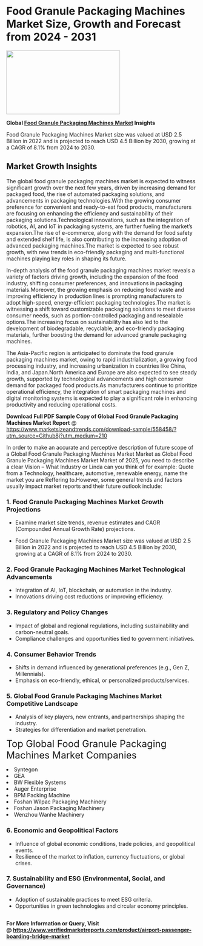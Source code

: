 <H1>Food Granule Packaging Machines Market Size, Growth and Forecast from 2024 - 2031</H1><img class="aligncenter size-medium wp-image-584254" src="https://thirdeyenews.in/wp-content/uploads/2024/09/Global-Market-Research-300x168.jpeg" alt="" width="300" height="168" /><p><strong>Global&nbsp;<a href="https://www.marketsizeandtrends.com/download-sample/558458/?utm_source=Github8j?utm_medium=210">Food Granule Packaging Machines Market</a> Insights</strong></p><p>Food Granule Packaging Machines Market size was valued at USD 2.5 Billion in 2022 and is projected to reach USD 4.5 Billion by 2030, growing at a CAGR of 8.1% from 2024 to 2030.</p><p><h2>Market Growth Insights</h2> <p>The global food granule packaging machines market is expected to witness significant growth over the next few years, driven by increasing demand for packaged food, the rise of automated packaging solutions, and advancements in packaging technologies.With the growing consumer preference for convenient and ready-to-eat food products, manufacturers are focusing on enhancing the efficiency and sustainability of their packaging solutions.Technological innovations, such as the integration of robotics, AI, and IoT in packaging systems, are further fueling the market’s expansion.The rise of e-commerce, along with the demand for food safety and extended shelf life, is also contributing to the increasing adoption of advanced packaging machines.The market is expected to see robust growth, with new trends in eco-friendly packaging and multi-functional machines playing key roles in shaping its future.</p> <p>In-depth analysis of the food granule packaging machines market reveals a variety of factors driving growth, including the expansion of the food industry, shifting consumer preferences, and innovations in packaging materials.Moreover, the growing emphasis on reducing food waste and improving efficiency in production lines is prompting manufacturers to adopt high-speed, energy-efficient packaging technologies.The market is witnessing a shift toward customizable packaging solutions to meet diverse consumer needs, such as portion-controlled packaging and resealable options.The increasing focus on sustainability has also led to the development of biodegradable, recyclable, and eco-friendly packaging materials, further boosting the demand for advanced granule packaging machines.</p> <p>The Asia-Pacific region is anticipated to dominate the food granule packaging machines market, owing to rapid industrialization, a growing food processing industry, and increasing urbanization in countries like China, India, and Japan.North America and Europe are also expected to see steady growth, supported by technological advancements and high consumer demand for packaged food products.As manufacturers continue to prioritize operational efficiency, the integration of smart packaging machines and digital monitoring systems is expected to play a significant role in enhancing productivity and reducing operational costs.</p> <p><span class=""><strong>Download Full PDF Sample Copy of Global Food Granule Packaging Machines Market Report</strong> @ <a href="https://www.marketsizeandtrends.com/download-sample/558458/?utm_source=Github8j?utm_medium=210" target="_blank">https://www.marketsizeandtrends.com/download-sample/558458/?utm_source=Github8j?utm_medium=210</a></span></p><p>In order to make an accurate and perceptive description of future scope of a Global&nbsp;Food Granule Packaging Machines Market Market as Global&nbsp;Food Granule Packaging Machines Market Market of 2025, you need to describe a clear Vision &ndash; What Industry or Linda can you think of for example: Quote from a Technology, healthcare, automotive, renewable energy, name the market you are Reffering to.However, some general trends and factors usually impact market reports and their future outlook include:</p><h3>1.&nbsp;<strong>Food Granule Packaging Machines Market Growth Projections</strong></h3><ul><li>Examine market size trends, revenue estimates and CAGR (Compounded Annual Growth Rate) projections.</li><li><p>Food Granule Packaging Machines Market size was valued at USD 2.5 Billion in 2022 and is projected to reach USD 4.5 Billion by 2030, growing at a CAGR of 8.1% from 2024 to 2030.</p></li></ul><h3>2.&nbsp;<strong>Food Granule Packaging Machines Market Technological Advancements</strong></h3><ul><li>Integration of AI, IoT, blockchain, or automation in the industry.</li><li>Innovations driving cost reductions or improving efficiency.</li></ul><h3>3.&nbsp;<strong>Regulatory and Policy Changes</strong></h3><ul><li>Impact of global and regional regulations, including sustainability and carbon-neutral goals.</li><li>Compliance challenges and opportunities tied to government initiatives.</li></ul><h3>4.&nbsp;<strong>Consumer Behavior Trends</strong></h3><ul><li>Shifts in demand influenced by generational preferences (e.g., Gen Z, Millennials).</li><li>Emphasis on eco-friendly, ethical, or personalized products/services.</li></ul><h3>5.&nbsp;<strong>Global Food Granule Packaging Machines Market Competitive Landscape</strong></h3><ul><li>Analysis of key players, new entrants, and partnerships shaping the industry.</li><li>Strategies for differentiation and market penetration.</li></ul><p data-pm-slice="1 1 []"><span style="color: inherit; font-family: inherit; font-size: 25px;">Top Global Food Granule Packaging Machines Market Companies</span></p><div class="" data-test-id=""><p><li>Syntegon</li><li> GEA</li><li> BW Flexible Systems</li><li> Auger Enterprise</li><li> BPM Packing Machine</li><li> Foshan Wilpac Packaging Machinery</li><li> Foshan Jason Packaging Machinery</li><li> Wenzhou Wanhe Machinery</li></p></div><h3>6.&nbsp;<strong>Economic and Geopolitical Factors</strong></h3><ul><li>Influence of global economic conditions, trade policies, and geopolitical events.</li><li>Resilience of the market to inflation, currency fluctuations, or global crises.</li></ul><h3>7.&nbsp;<strong>Sustainability and ESG (Environmental, Social, and Governance)</strong></h3><ul><li>Adoption of sustainable practices to meet ESG criteria.</li><li>Opportunities in green technologies and circular economy principles.</li></ul><h2><strong style="font-size: 14px;">For More Information or Query, Visit @&nbsp;</strong><a style="background-color: #ffffff; font-size: 14px;" href="https://www.marketsizeandtrends.com/report/food-granule-packaging-machines-market/" target="_blank">https://www.verifiedmarketreports.com/product/airport-passenger-boarding-bridge-market</a></h2>